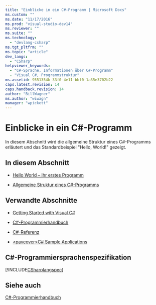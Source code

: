 ```yaml
---
title: "Einblicke in ein C#-Programm | Microsoft Docs"
ms.custom: ""
ms.date: "11/17/2016"
ms.prod: "visual-studio-dev14"
ms.reviewer: ""
ms.suite: ""
ms.technology: 
  - "devlang-csharp"
ms.tgt_pltfrm: ""
ms.topic: "article"
dev_langs: 
  - "CSharp"
helpviewer_keywords: 
  - "C#-Sprache, Informationen über C#-Programm"
  - "Visual C#, Programmstruktur"
ms.assetid: 9551354b-33f0-4e11-bbf0-1a35e3702b22
caps.latest.revision: 14
caps.handback.revision: 14
author: "BillWagner"
ms.author: "wiwagn"
manager: "wpickett"
---
```

# Einblicke in ein C#-Programm
In diesem Abschnitt wird die allgemeine Struktur eines C\#\-Programms erläutert und das Standardbeispiel "Hello, World\!" gezeigt.  
  
## In diesem Abschnitt  
  
-   [Hello World – Ihr erstes Programm](../../../csharp/programming-guide/inside-a-program/hello-world-your-first-program.md)  
  
-   [Allgemeine Struktur eines C\#\-Programms](../../../csharp/programming-guide/inside-a-program/general-structure-of-a-csharp-program.md)  
  
## Verwandte Abschnitte  
  
-   [Getting Started with Visual C\#](../../../csharp/getting-started/getting-started-with-csharp.md)  
  
-   [C\#\-Programmierhandbuch](../../../csharp/programming-guide/index.md)  
  
-   [C\#\-Referenz](../../../csharp/language-reference/index.md)  
  
-   [\<paveover\>C\# Sample Applications](http://msdn.microsoft.com/de-de/9a9d7aaa-51d3-4224-b564-95409b0f3e15)  
  
## C\#\-Programmiersprachenspezifikation  
 [!INCLUDE[CSharplangspec](../../../csharp/language-reference/keywords/includes/csharplangspec_md.md)]  
  
## Siehe auch  
 [C\#\-Programmierhandbuch](../../../csharp/programming-guide/index.md)